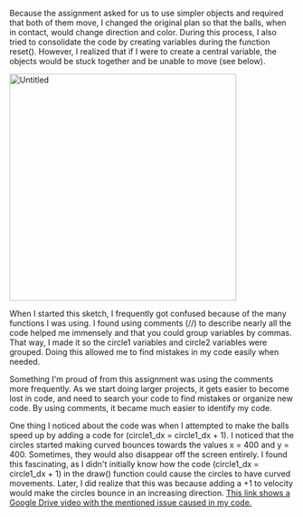 Because the assignment asked for us to use simpler objects and required that both of them move, I changed the original plan so that the balls, when in contact, would change direction and color. During this process, I also tried to consolidate the code by creating variables during the function reset(). However, I realized that if I were to create a central variable, the objects would be stuck together and be unable to move (see below).

<img width="401" alt="Untitled" src="https://github.com/user-attachments/assets/a5cd0d36-affb-4cff-acdf-db1ef58c5e33">

When I started this sketch, I frequently got confused because of the many functions I was using. I found  using comments (//) to describe nearly all the code helped me immensely and that you could group variables by commas. That way, I made it so the circle1 variables and circle2 variables were grouped. Doing this allowed me to find mistakes in my code easily when needed.

Something I'm proud of from this assignment was using the comments more frequently. As we start doing larger projects, it gets easier to become lost in code, and need to search your code to find mistakes or organize new code. By using comments, it became much easier to identify my code.


One thing I noticed about the code was when I attempted to make the balls speed up by adding a code for (circle1_dx = circle1_dx + 1). I noticed  that the circles started making curved bounces towards the values x = 400 and y = 400. Sometimes, they would also disappear off the screen entirely. I found this fascinating, as I didn't initially know how the code (circle1_dx = circle1_dx + 1) in the draw() function could cause the circles to have curved movements. Later, I did realize that this was because adding a +1 to velocity would make the circles bounce in an increasing direction. [This link shows a Google Drive video with the mentioned issue caused in my code.](https://drive.google.com/file/d/16cJAR9RKB01g0mLzB6FDfpc_yONclSlq/view?usp=sharing)
